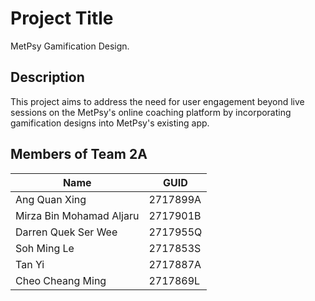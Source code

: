 # Project Title

MetPsy Gamification Design.

## Description

This project aims to address the need for user engagement beyond live sessions on the MetPsy's online coaching platform by incorporating gamification designs into MetPsy's existing app.

## Members of Team 2A

| Name                     | GUID     |
| ------------------------ | -------- |
| Ang Quan Xing            | 2717899A |
| Mirza Bin Mohamad Aljaru | 2717901B |
| Darren Quek Ser Wee      | 2717955Q |
| Soh Ming Le              | 2717853S |
| Tan Yi                   | 2717887A |
| Cheo Cheang Ming         | 2717869L |
